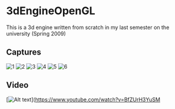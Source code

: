 # 3dEngineOpenGL

This is a 3d engine written from scratch in my last semester on the university (Spring 2009) 

## Captures
![1](https://raw.githubusercontent.com/alexkid77/3dEngineOpenGL/master/screenshots/1.png)
![2](https://raw.githubusercontent.com/alexkid77/3dEngineOpenGL/master/screenshots/2.png)
![3](https://raw.githubusercontent.com/alexkid77/3dEngineOpenGL/master/screenshots/3.png)
![4](https://raw.githubusercontent.com/alexkid77/3dEngineOpenGL/master/screenshots/4.png)
![5](https://raw.githubusercontent.com/alexkid77/3dEngineOpenGL/master/screenshots/5.png)
![6](https://raw.githubusercontent.com/alexkid77/3dEngineOpenGL/master/screenshots/6.png)

## Video
[![Alt text](https://img.youtube.com/vi/BfZUrH3YuSM/0.jpg)](https://www.youtube.com/watch?v=BfZUrH3YuSM

